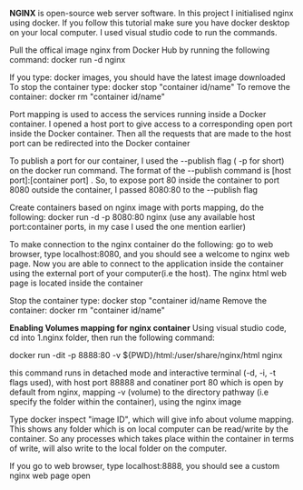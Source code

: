 **NGINX** is open-source web server software. In this project I initialised nginx using docker. If you follow this tutorial make sure you have docker desktop on your local computer. I used visual studio code to run the commands.

Pull the offical image nginx from Docker Hub by running the following command:
docker run -d nginx

If you type: docker images, you should have the latest image downloaded
To stop the container type: docker stop "container id/name"
To remove the container: docker rm "container id/name"


Port mapping is used to access the services running inside a Docker container. I opened a host port to give access to a corresponding open port inside the Docker container. Then all the requests that are made to the host port can be redirected into the Docker container

To publish a port for our container, I used the --publish flag ( -p for short) on the docker run command. The format of the --publish command is [host port]:[container port] . So, to expose port 80 inside the container to port 8080 outside the container, I passed 8080:80 to the --publish flag

Create containers based on nginx image with ports mapping, do the following: docker run -d -p 8080:80 nginx (use any available host port:container ports, in my case I used the one mention earlier)

To make connection to the nginx container do the following: go to web browser, type localhost:8080, and you should see a welcome to nginx web page. Now you are able to connect to the application inside the container using the external port of your computer(i.e the host). The nginx html web page is located inside the container

Stop the container type: docker stop "container id/name
Remove the container: docker rm "container id/name"


**Enabling Volumes mapping for nginx container**
Using visual studio code, cd into 1.nginx folder, then run the following command:

docker run -dit -p 8888:80 -v ${PWD}/html:/user/share/nginx/html nginx

this command runs in detached mode and interactive terminal (-d, -i, -t flags used), with host port 88888 and conatiner port 80 which is open by default from nginx, mapping -v (volume) to the directory pathway (i.e specify the folder within the container), using the nginx image

Type docker inspect "image ID", which will give info about volume mapping. This shows any folder which is on local computer can be read/write by the container. So any processes which takes place within the container in terms of write, will also write to the local folder on the computer.

If you go to web browser, type localhost:8888, you should see a custom nginx web page open
